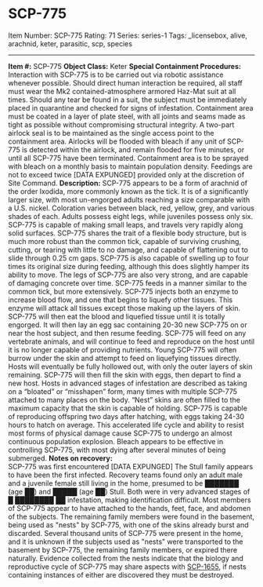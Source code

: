 # SCP-775
Item Number: SCP-775
Rating: 71
Series: series-1
Tags: _licensebox, alive, arachnid, keter, parasitic, scp, species

---

**Item #:** SCP-775
**Object Class:** Keter
**Special Containment Procedures:** Interaction with SCP-775 is to be carried out via robotic assistance whenever possible. Should direct human interaction be required, all staff must wear the Mk2 contained-atmosphere armored Haz-Mat suit at all times. Should any tear be found in a suit, the subject must be immediately placed in quarantine and checked for signs of infestation. Containment area must be coated in a layer of plate steel, with all joints and seams made as tight as possible without compromising structural integrity. A two-part airlock seal is to be maintained as the single access point to the containment area. Airlocks will be flooded with bleach if any unit of SCP-775 is detected within the airlock, and remain flooded for five minutes, or until all SCP-775 have been terminated. Containment area is to be sprayed with bleach on a monthly basis to maintain population density. Feedings are not to exceed twice [DATA EXPUNGED] provided only at the discretion of Site Command.
**Description:** SCP-775 appears to be a form of arachnid of the order Ixodida, more commonly known as the tick. It is of a significantly larger size, with most un-engorged adults reaching a size comparable with a U.S. nickel. Coloration varies between black, red, yellow, grey, and various shades of each. Adults possess eight legs, while juveniles possess only six. SCP-775 is capable of making small leaps, and travels very rapidly along solid surfaces.
SCP-775 shares the trait of a flexible body structure, but is much more robust than the common tick, capable of surviving crushing, cutting, or tearing with little to no damage, and capable of flattening out to slide through 0.25 cm gaps. SCP-775 is also capable of swelling up to four times its original size during feeding, although this does slightly hamper its ability to move. The legs of SCP-775 are also very strong, and are capable of damaging concrete over time.
SCP-775 feeds in a manner similar to the common tick, but more extensively. SCP-775 injects both an enzyme to increase blood flow, and one that begins to liquefy other tissues. This enzyme will attack all tissues except those making up the layers of skin. SCP-775 will then eat the blood and liquefied tissue until it is totally engorged. It will then lay an egg sac containing 20-30 new SCP-775 on or near the host subject, and then resume feeding.
SCP-775 will feed on any vertebrate animals, and will continue to feed and reproduce on the host until it is no longer capable of providing nutrients. Young SCP-775 will often burrow under the skin and attempt to feed on liquefying tissues directly. Hosts will eventually be fully hollowed out, with only the outer layers of skin remaining. SCP-775 will then fill the skin with eggs, then depart to find a new host. Hosts in advanced stages of infestation are described as taking on a “bloated” or “misshapen” form, many times with multiple SCP-775 attached to many places on the body. “Nest” skins are often filled to the maximum capacity that the skin is capable of holding. SCP-775 is capable of reproducing offspring two days after hatching, with eggs taking 24-30 hours to hatch on average. This accelerated life cycle and ability to resist most forms of physical damage cause SCP-775 to undergo an almost continuous population explosion. Bleach appears to be effective in controlling SCP-775, with most dying after several minutes of being submerged.
**Notes on recovery:**  
SCP-775 was first encountered [DATA EXPUNGED] The Stull family appears to have been the first infected. Recovery teams found only an adult male and a juvenile female still living in the home, presumed to be ███████ (age ██) and █████ (age ██) Stull. Both were in very advanced stages of █ ████████ ██ infestation, making identification difficult. Most members of SCP-775 appear to have attached to the hands, feet, face, and abdomen of the subjects. The remaining family members were found in the basement, being used as "nests" by SCP-775, with one of the skins already burst and discarded. Several thousand units of SCP-775 were present in the home, and it is unknown if the subjects used as "nests" were transported to the basement by SCP-775, the remaining family members, or expired there naturally. Evidence collected from the nests indicate that the biology and reproductive cycle of SCP-775 may share aspects with [SCP-1655](/scp-1655), if nests containing instances of either are discovered they must be destroyed.